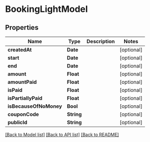 # BookingLightModel

## Properties
Name | Type | Description | Notes
------------ | ------------- | ------------- | -------------
**createdAt** | **Date** |  | [optional] 
**start** | **Date** |  | [optional] 
**end** | **Date** |  | [optional] 
**amount** | **Float** |  | [optional] 
**amountPaid** | **Float** |  | [optional] 
**isPaid** | **Float** |  | [optional] 
**isPartiallyPaid** | **Float** |  | [optional] 
**isBecauseOfNoMoney** | **Bool** |  | [optional] 
**couponCode** | **String** |  | [optional] 
**publicId** | **String** |  | [optional] 

[[Back to Model list]](../README.md#documentation-for-models) [[Back to API list]](../README.md#documentation-for-api-endpoints) [[Back to README]](../README.md)


